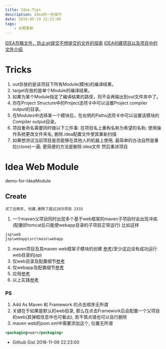 ```yaml
---
title: Idea-Tips
description: Idea的一些技巧
date: 2019-05-19 22:21:04
tags:
    - 长期更新
---
```



[IDEA忽略文件，防止git提交不想提交的文件的探索](https://blog.csdn.net/fengchao2016/article/details/72957945)
[IDEA创建项目以及项目中的文件介绍](https://www.cnblogs.com/carsonzhu/p/5468223.html)

# Tricks
1. out存放的是该项目下所有Module(模块)的编译结果。
2. target存放的是单个Module的编译结果。
3. 如果为某个Module指定了编译结果的路径，则不会再输出到out文件夹中了。
4. 你在Project Structure中的Project选项卡中可以设置Project compiler output的目录。
5. 在Modules中选择某一个模块后，在右侧的Paths选项卡中可以设置该模块的Compiler output目录。
6. 项目重命名需要同时做以下三件事: 在项目名上重构名称为希望的名称; 使用操作系统更改文件夹名; 删除.idea配置文件使其重新扫描
7. 如果想测试当前项目是否能够在其他人的机器上使用, 最简单的办法自然是重拉(clone)一遍; 更简便的方法是删除.idea文件 然后重进项目


# Idea Web Module
demo-for-IdeaModule
## Create
`试了近两天, 创建,删除了超过20次项目 2333`

1. 一个maven父项目同时出现多个基于web框架的maven子项目时会出现冲突. (配置好tomcat后只能使webapp目录的子项目正常运行) 比如这样
```
jsp\web
jsp\webapp\src\main\webapp
```
2. maven项目及其maven web框架子模块的创建 [参考](https://github.com/SailHe/demo-for-webapp-module/tree/creater)(至少这边没有成功运行web目录的jsp)
3. 仅web目录及配置细节[参考](https://github.com/SailHe/demo-for-web-module)
4. 仅webapp及配置细节[参考](https://github.com/SailHe/demo-for-webapp-module)
5. 应用[参考](https://github.com/SailHe/demo-for)
6. 以上实践[参考](https://blog.csdn.net/u012702547/article/details/77431765)

### PS
1. Add As Maven 和 Framework 的点击顺序无所谓
2. 关键在于如果是默认的web目录, 那么在点击Framework后会配置一个父项目的web(其弹框信息中也可看出), 若不慎点错也可以自行删除
3. maven web的pom.xml中需要添加这个, 位置无所谓
```xml
<packaging>war</packaging>
```

- Github Gist 2018-11-09 22:23:00
